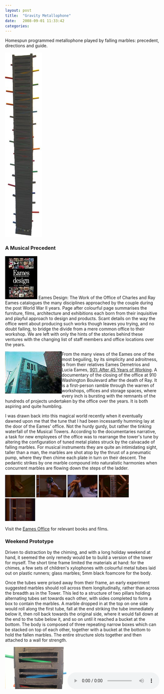 ```yaml
---
layout: post
title:  "Gravity Metallophone"
date:   2008-09-01 11:33:42
categories: 
---
```


Homespun programmed metallophone played by falling marbles: precedent, directions and guide.

<img class="pull-right" src="/assets/2008-09-01-gravity-metallophone/full_length.jpg" title="Weekend prototype of three stacked mettalophone sections mounted on the wall"></img>


### A Musical Precedent
	
<a href="http://www.amazon.com/Eames-Design-John-Neuhart/dp/0810908794"  class="pull-left"><img class="lead-in" src="/assets/2008-09-01-gravity-metallophone/eames_design.jpg" /></a>
<a>Eames Design: The Work of the Office of Charles and Ray Eames</a> catalogues
the many disciplines approached by the couple during the post World War II years.
Page after colourful page summarises the furniture, films, architecture and exhibitions
each born from their inquisitive and playful approach to design and products. Scant details
on the way the office went about producing such works though leaves you trying, and
no doubt failing, to bridge the divide from a mere common office to their workshop.
We are left with only the hints of the stories behind these ventures with the
changing list of staff members and office locations over the years.

<a href="http://www.amazon.com/Films-Charles-Ray-Eames-Powers/dp/6305943877" style="float:left">
<img src="/assets/2008-09-01-gravity-metallophone/901.jpg" class="lead-in" />
</a>

<!-- http://dasfilmfest.com/index.php?id=45 -->
<!-- http://dasfilmfest.com/index.php?id=48 -->
	
From the many views of the Eames one of the most beguiling, by its simplicity and
adroitness, is from their relatives Eames Demetrios and Lucia Eames,
<a href="http://www.amazon.com/Films-Charles-Ray-Eames-Powers/dp/6305943877">901: After 45 Years of Working</a>.
A documentary of the closing of the office at
910 Washington Boulevard after the death of Ray. It is a first-person ramble
through the warren of workshops, offices and storage spaces, where every inch
is bursting with the remnants of the hundreds of projects undertaken by the office
over the years. It is both aspiring and quite humbling.

I was drawn back into this magical world recently when it eventually dawned upon
me that the tune that I had been incessantly humming lay at the door of the Eames'
office. Not the hurdy gurdy, but rather the tinking waterfall of the Musical Towers.
According to the documentaries narrative, a task for new employees of the office
was to rearrange the tower's tune by altering the configuration of tuned metal
plates struck by the calvacade of falling marbles. For musical instruments they
are quite an intimidating sight, taller than a man, the marbles are shot atop by
the thrust of a pneumatic pump, where they then chime each plate in turn on their
descent. The pedantic strikes by one marble compound into naturalistic harmonies when
concurrent marbles are flowing down the steps of the ladder.

<p>
  <a href="/assets/2008-09-01-gravity-metallophone/901_marbles.jpg"><img src="/assets/2008-09-01-gravity-metallophone/901_marbles.jpg" style="width: 7em" title="Marbles waiting for their next ride"/></a>
  <a href="/assets/2008-09-01-gravity-metallophone/901_up.jpg"><img src="/assets/2008-09-01-gravity-metallophone/901_up.jpg" style="width: 7em" title="Priming the pneumatics"/></a>
  <a href="/assets/2008-09-01-gravity-metallophone/901_down.jpg"><img src="/assets/2008-09-01-gravity-metallophone/901_down.jpg" style="width: 7em" title="Propelling marble to the summit"/></a>
  <a href="/assets/2008-09-01-gravity-metallophone/901_tower.jpg"><img src="/assets/2008-09-01-gravity-metallophone/901_tower.jpg" style="width: 7em" title="Tuned metal floors of the tower""/></a>
  <a href="/assets/2008-09-01-gravity-metallophone/901_falling.jpg"><img src="/assets/2008-09-01-gravity-metallophone/901_falling.jpg" style="width: 7em" title="Falling marble" /></a>
</p>

Visit the <a href="http://www.eamesgallery.com/">Eames Office</a> for relevant books and films.

### Weekend Prototype

Driven to distraction by the chiming, and with a long holiday weekend at hand, it seemed the only
remedy would be to build a version of the tower for myself. The short time frame limited the
materials at hand: for the chimes, a few sets of children's xylophones with colourful metal tubes
laid out on plastic runners; glass marbles; 5mm black foamcore for the body.

Once the tubes were
prised away from their frame, an early experiment suggested marbles should roll across them longitudinally,
rather than across the breadth as in the Tower. This led to a structure of two pillars holding
alternating tubes set towards each other, with sides completed to form a box to contain the
marbles. A marble dropped in at the top on one side would roll along the first tube, fall at the end striking the
tube immediately below it, then roll back towards the original side, where it would fall down
at the end to the tube below it, and so on until it reached a bucket at the bottom.
The body is composed of three repeating narrow boxes which can be stacked on top of each other, together
with a bucket at the bottom to hold the fallen marbles. The entire structure slots together and then
attached to a wall for strength.

<img src="/assets/2008-09-01-gravity-metallophone/close_up.gif" title="Closeup of marble coursing down longitudinal steps"/>

<audio controls="controls">  
   <source src="/assets/2008-09-01-gravity-metallophone/falling.mp3" />  
</audio> 

